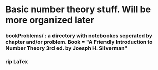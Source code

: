 # Basic number theory stuff. Will be more organized later

### bookProblems/ : a directory with notebookes seperated by chapter and/or problem. Book = "A Friendly Introduction to Number Theory 3rd ed. by Joesph H. Silverman"

### rip LaTex